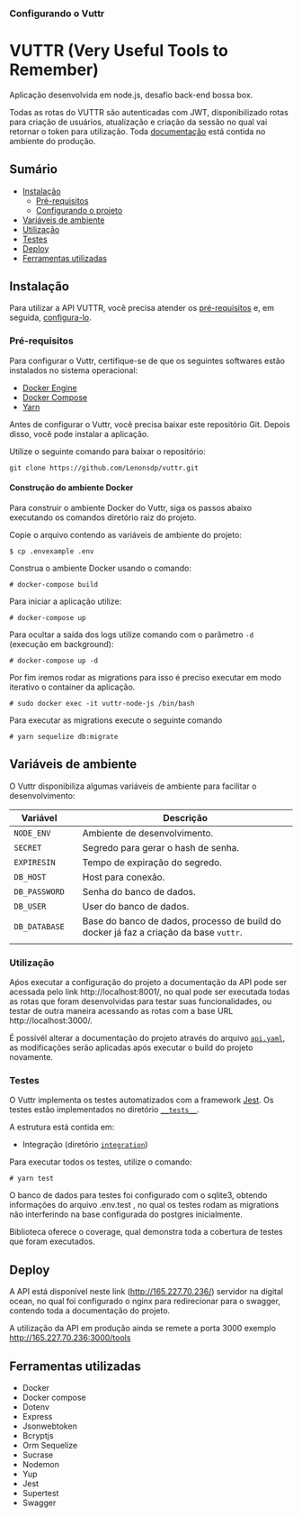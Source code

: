 
### Configurando o Vuttr
# VUTTR (Very Useful Tools to Remember)

Aplicação desenvolvida em node.js, desafio back-end bossa box.

Todas as rotas do VUTTR são autenticadas com JWT, disponibilizado rotas para criação de usuários, atualização e criação da sessão no qual vai retornar o token para utilização.
Toda [documentação](http://165.227.70.236/) está contida no ambiente do produção.
## Sumário

* [Instalação](#instalação)
  * [Pré-requisitos](#pré-requisitos)
  * [Configurando o projeto](#configurando-o-vuttr)
* [Variáveis de ambiente](#variáveis-de-ambiente)
* [Utilização](#Utilização)
* [Testes](#testes)
* [Deploy](#deploy)
* [Ferramentas utilizadas](#ferramentas-utilizadas)

## Instalação

Para utilizar a API VUTTR, você precisa atender os [pré-requisitos](#pré-requisitos) e, em seguida, [configura-lo](#configurando-o-vuttr).

### Pré-requisitos

Para configurar o Vuttr, certifique-se de que os seguintes softwares estão instalados no sistema operacional:

* [Docker Engine](https://docs.docker.com/engine/install/)
* [Docker Compose](https://docs.docker.com/compose/install/)
* [Yarn](https://classic.yarnpkg.com/en/docs/install/#debian-stable)

Antes de configurar o Vuttr, você precisa baixar este repositório Git. Depois disso, você pode instalar a aplicação.

Utilize o seguinte comando para baixar o repositório:

```
git clone https://github.com/Lenonsdp/vuttr.git
```

#### Construção do ambiente Docker

Para construir o ambiente Docker do Vuttr, siga os passos abaixo executando os comandos diretório raiz do projeto.

Copie o arquivo contendo as variáveis de ambiente do projeto:

```
$ cp .envexample .env
```


Construa o ambiente Docker usando o comando:

```
# docker-compose build
```

Para iniciar a aplicação utilize:

```
# docker-compose up
```

Para ocultar a saída dos logs utilize comando com o parâmetro `-d` (execução em background):

```
# docker-compose up -d
```

Por fim iremos rodar as migrations para isso é preciso executar em modo iterativo o container da aplicação.

```
# sudo docker exec -it vuttr-node-js /bin/bash
```

Para executar as migrations execute o seguinte comando
```
# yarn sequelize db:migrate
```
## Variáveis de ambiente

O Vuttr disponibiliza algumas variáveis de ambiente para facilitar o desenvolvimento:

| Variável                   || Descrição                                                                                                                |
|----------------------------|:------------------------:|--------------------------------------------------------------------------------------------------------------------------|
| `NODE_ENV`        || Ambiente de desenvolvimento. |
| `SECRET` || Segredo para gerar o hash de senha.  |
| `EXPIRESIN`         || Tempo de expiração do segredo.                                                        |
| `DB_HOST`       || Host para conexão.                                     |
| `DB_PASSWORD`               || Senha do banco de dados.                                                 |
| `DB_USER`          || User do banco de dados.                                                          |
| `DB_DATABASE`             || Base do banco de dados, processo de build do docker já faz a criação da base `vuttr`.                                                                     |
||
### Utilização

Aṕos executar a configuração do projeto a documentação da API pode ser acessada pelo link http://localhost:8001/,
no qual pode ser executada todas as rotas que foram desenvolvidas para testar suas funcionalidades, ou testar de outra maneira acessando as rotas com a base URL http://localhost:3000/.

É possivél alterar a documentação do projeto através do arquivo [`api.yaml`](swagger/api.yaml), as modificações serão aplicadas após executar o build do projeto novamente.

### Testes

O Vuttr implementa os testes automatizados com a framework [Jest](https://jestjs.io/). Os testes estão implementados no diretório [`__tests__`](__tests__).

A estrutura está contida em:

- Integração (diretório [`integration`](__tests__/Integration))

Para executar todos os testes, utilize o comando:

```
# yarn test
```

O banco de dados para testes foi configurado com o sqlite3, obtendo informações do arquivo .env.test , no qual os testes rodam as migrations não interferindo na base configurada do postgres inicialmente.

Biblioteca oferece o coverage, qual demonstra toda a cobertura de testes que foram executados.

## Deploy

A API está disponível neste link (http://165.227.70.236/) servidor na digital ocean, no qual foi configurado o nginx para redirecionar para o swagger, contendo toda a documentação do projeto.

A utilização da API em produção ainda se remete a porta 3000 exemplo http://165.227.70.236:3000/tools


## Ferramentas utilizadas
- Docker
- Docker compose
- Dotenv
- Express
- Jsonwebtoken
- Bcryptjs
- Orm Sequelize
- Sucrase
- Nodemon
- Yup
- Jest
- Supertest
- Swagger